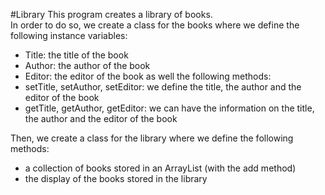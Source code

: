 #Library
This program creates a library of books.
<br>
In order to do so, we create a class for the books where we define the following instance variables:
  - Title: the title of the book
  - Author: the author of the book
  - Editor: the editor of the book
as well the following methods:
  - setTitle, setAuthor, setEditor: we define the title, the author and the editor of the book
  - getTitle, getAuthor, getEditor: we can have the information on the title, the author and the editor of the book
  
 Then, we create a class for the library where we define the following methods:
   - a collection of books stored in an ArrayList (with the add method)
   - the display of the books stored in the library
